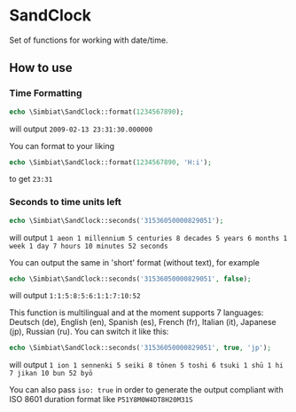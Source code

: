 # SandClock
Set of functions for working with date/time.

## How to use
### Time Formatting
```php
echo \Simbiat\SandClock::format(1234567890);
```
will output `2009-02-13 23:31:30.000000`

You can format to your liking
```php
echo \Simbiat\SandClock::format(1234567890, 'H:i');
```
to get `23:31`

### Seconds to time units left

```php
echo \Simbiat\SandClock::seconds('31536050000829051');
```
will output `1 aeon 1 millennium 5 centuries 8 decades 5 years 6 months 1 week 1 day 7 hours 10 minutes 52 seconds`

You can output the same in 'short' format (without text), for example

```php
echo \Simbiat\SandClock::seconds('31536050000829051', false);
```
will output `1:1:5:8:5:6:1:1:7:10:52`

This function is multilingual and at the moment supports 7 languages: Deutsch (de), English (en), Spanish (es), French (fr), Italian (it), Japanese (jp), Russian (ru). You can switch it like this:

```php
echo \Simbiat\SandClock::seconds('31536050000829051', true, 'jp');
```
will output `1 ion 1 sennenki 5 seiki 8 tōnen 5 toshi 6 tsuki 1 shū 1 hi 7 jikan 10 bun 52 byō`

You can also pass `iso: true` in order to generate the output compliant with ISO 8601 duration format like `P51Y8M0W4DT8H20M31S`
